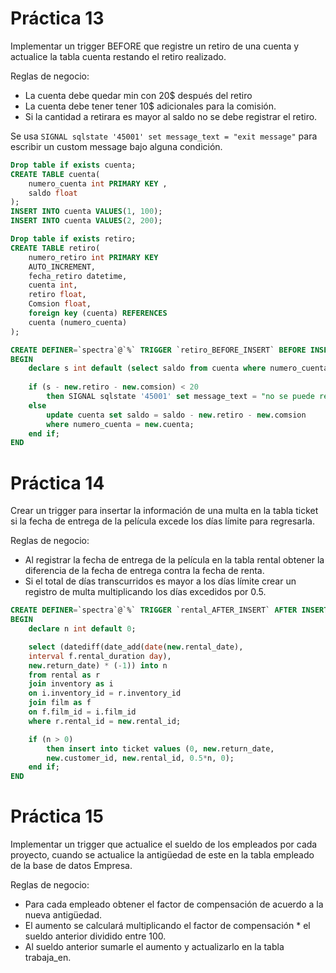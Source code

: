 # Práctica 13
Implementar un trigger BEFORE que registre un retiro de una cuenta y actualice la tabla cuenta restando el retiro realizado.

Reglas de negocio:
* La cuenta debe quedar min con 20$ después del retiro
* La cuenta debe tener tener 10$ adicionales para la comisión.
* Si la cantidad a retirara es mayor al saldo no se debe registrar el retiro.

Se usa `SIGNAL sqlstate '45001' set message_text = "exit message"` para escribir un custom message bajo alguna condición.

```sql
Drop table if exists cuenta;
CREATE TABLE cuenta(
	numero_cuenta int PRIMARY KEY ,
	saldo float
);
INSERT INTO cuenta VALUES(1, 100);
INSERT INTO cuenta VALUES(2, 200);

Drop table if exists retiro;
CREATE TABLE retiro(
	numero_retiro int PRIMARY KEY
	AUTO_INCREMENT,
	fecha_retiro datetime,
	cuenta int,
	retiro float,
	Comsion float,
	foreign key (cuenta) REFERENCES
	cuenta (numero_cuenta)
);
```

```sql
CREATE DEFINER=`spectra`@`%` TRIGGER `retiro_BEFORE_INSERT` BEFORE INSERT ON `retiro` FOR EACH ROW 
BEGIN
	declare s int default (select saldo from cuenta where numero_cuenta = new.cuenta);
	
	if (s - new.retiro - new.comsion) < 20 
		then SIGNAL sqlstate '45001' set message_text = "no se puede realizar el retiro";
	else 
		update cuenta set saldo = saldo - new.retiro - new.comsion 
		where numero_cuenta = new.cuenta;
	end if;
END
```

# Práctica 14
Crear un trigger para insertar la información de una multa en la tabla ticket si la fecha de entrega de la película excede los días límite para regresarla.

Reglas de negocio:
* Al registrar la fecha de entrega de la película en la tabla rental obtener la diferencia de la fecha de entrega contra la fecha de renta.
* Si el total de días transcurridos es mayor a los días límite crear un registro de multa multiplicando los días excedidos por 0.5.

```sql
CREATE DEFINER=`spectra`@`%` TRIGGER `rental_AFTER_INSERT` AFTER INSERT ON `rental` FOR EACH ROW 
BEGIN
	declare n int default 0;

	select (datediff(date_add(date(new.rental_date), 
	interval f.rental_duration day),
	new.return_date) * (-1)) into n
	from rental as r
	join inventory as i
	on i.inventory_id = r.inventory_id
	join film as f
	on f.film_id = i.film_id
	where r.rental_id = new.rental_id;

	if (n > 0) 
		then insert into ticket values (0, new.return_date, 
		new.customer_id, new.rental_id, 0.5*n, 0);
	end if;
END
```

# Práctica 15
Implementar un trigger que actualice el sueldo de los empleados por cada proyecto, cuando se actualice la antigüedad de este en la tabla empleado de la base de datos Empresa.

Reglas de negocio:
* Para cada empleado obtener el factor de compensación de acuerdo a la nueva antigüedad.
* El aumento se calculará multiplicando el factor de compensación * el sueldo anterior dividido entre 100.
* Al sueldo anterior sumarle el aumento y actualizarlo en la tabla trabaja_en.

```sql

```
